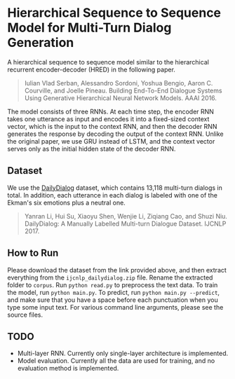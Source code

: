 # Hierarchical Sequence to Sequence Model for Multi-Turn Dialog Generation

A hierarchical sequence to sequence model similar to the hierarchical recurrent encoder-decoder (HRED) in the following paper.
> Iulian Vlad Serban, Alessandro Sordoni, Yoshua Bengio, Aaron C. Courville, and Joelle Pineau. Building End-To-End Dialogue Systems Using Generative Hierarchical Neural Network Models. AAAI 2016.

The model consists of three RNNs. At each time step, the encoder RNN takes one utterance as input and encodes it into a fixed-sized context vector, which is the input to the context RNN, and then the decoder RNN generates the response by decoding the output of the context RNN. Unlike the original paper, we use GRU instead of LSTM, and the context vector serves only as the initial hidden state of the decoder RNN.

## Dataset
We use the [DailyDialog](http://yanran.li/dailydialog.html) dataset, which contains 13,118 multi-turn dialogs in total. In addition, each utterance in each dialog is labeled with one of the Ekman's six emotions plus a neutral one.
> Yanran Li, Hui Su, Xiaoyu Shen, Wenjie Li, Ziqiang Cao, and Shuzi Niu. DailyDialog: A Manually Labelled Multi-turn Dialogue Dataset. IJCNLP 2017.

## How to Run
Please download the dataset from the link provided above, and then extract everything from the `ijcnlp_dailydialog.zip` file. Rename the extracted folder to `corpus`. Run `python read.py` to preprocess the text data. To train the model, run `python main.py`. To predict, run `python main.py --predict`, and make sure that you have a space before each punctuation when you type some input text. For various command line arguments, please see the source files.

## TODO
* Multi-layer RNN. Currently only single-layer architecture is implemented.
* Model evaluation. Currently all the data are used for training, and no evaluation method is implemented.
